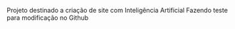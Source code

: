Projeto destinado a criação de site com Inteligência Artificial
Fazendo teste para modificação no Github